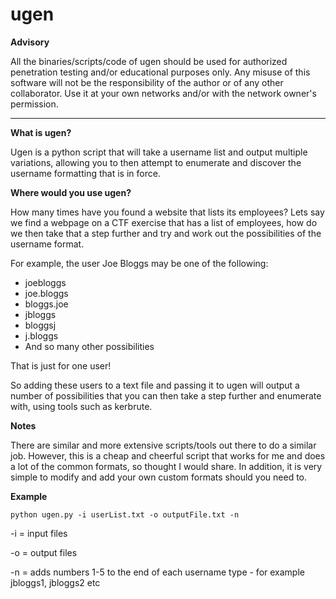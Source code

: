 # ugen

**Advisory**

All the binaries/scripts/code of ugen should be used for authorized penetration testing and/or educational purposes only. Any misuse of this software will not be the responsibility of the author or of any other collaborator. Use it at your own networks and/or with the network owner's permission.
* * *

**What is ugen?**

Ugen is a python script that will take a username list and output multiple variations, allowing you to then attempt to enumerate and discover the username formatting that is in force.

**Where would you use ugen?**

How many times have you found a website that lists its employees? Lets say we find a webpage on a CTF exercise that has a list of employees, how do we then take that a step further and try and work out the possibilities of the username format.

For example, the user Joe Bloggs may be one of the following:
- joebloggs
- joe.bloggs
- bloggs.joe
- jbloggs
- bloggsj
- j.bloggs
- And so many other possibilities

That is just for one user!

So adding these users to a text file and passing it to ugen will output a number of possibilities that you can then take a step further and enumerate with, using tools such as kerbrute.

**Notes**

There are similar and more extensive scripts/tools out there to do a similar job. However, this is a cheap and cheerful script that works for me and does a lot of the common formats, so thought I would share. In addition, it is very simple to modify and add your own custom formats should you need to.

**Example**

```
python ugen.py -i userList.txt -o outputFile.txt -n
```
-i = input files

-o = output files

-n = adds numbers 1-5 to the end of each username type - for example jbloggs1, jbloggs2 etc







